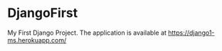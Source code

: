 # DjangoFirst
My First Django Project. The application is available at https://django1-ms.herokuapp.com/
